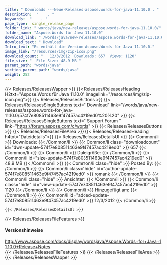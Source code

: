 ```yaml
---
title: " Downloads ---Neue-Releases-aspose.words-for-java-11.10.0 . "
description:  "    . " 
keywords:  "    . " 
page_type:  single_release_page
folder_link: " words/java/new-releases/aspose.words-for-java-11.10.0/"
folder_name: "Aspose.Words für Java 11.10.0"
download_link: " /words/java/new-releases/aspose.words-for-java-11.10.0/574f7e808511463e9f47457ac4219ed0"
download_text: " Download"
Intro_text: "Es enthält die Version Aspose.Words für Java 11.10.0."
image_link: "/resources/img/zip-icon.png"
download_count: "   12/3/2012  Downloads: 657  Views: 1120"
file_size: "  File Size: 48.9 MB "
parent_path: "words/java"
section_parent_path: "words/java"
weight: 252
---
```


{{< Releases/ReleasesWapper >}}
  {{< Releases/ReleasesHeading H2txt="Aspose.Words für Java 11.10.0" imagelink="/resources/img/zip-icon.png">}}
  {{< Releases/ReleasesButtons >}}
    {{< Releases/ReleasesSingleButtons text=" Download" link="/words/java/new-releases/aspose.words-for-java-11.10.0/574f7e808511463e9f47457ac4219ed0%20%20" >}}
    {{< Releases/ReleasesSingleButtons text=" Support Forum " link="https://forum.aspose.com/c/words" >}}
  {{< Releases/ReleasesButtons >}}
  {{< Releases/ReleasesFileArea >}}
    {{< Releases/ReleasesHeading h4txt="Dateidetails">}}
    {{< Releases/ReleasesDetailsUl >}}
            {{< Common/li >}} Downloads: {{< /Common/li >}}
      {{< Common/li class="downloadcount" id="dwn-update-574f7e808511463e9f47457ac4219ed0" >}} 657 {{< /Common/li >}}
      {{< Common/li >}} Dateigröße: {{< /Common/li >}}
      {{< Common/li id="size-update-574f7e808511463e9f47457ac4219ed0" >}} 48.9 MB {{< /Common/li >}} 
      {{< Common/li  class="hide" >}} Posted By: {{< /Common/li >}} 
      {{< Common/li class="hide" id="author-update-574f7e808511463e9f47457ac4219ed0" >}} romank {{< /Common/li >}}
      {{< Common/li class="hide" >}} Ansichten: {{< /Common/li >}}
      {{< Common/li class="hide" id="view-update-574f7e808511463e9f47457ac4219ed0" >}} 1120 {{< /Common/li >}}
      {{< Common/li >}} Hinzugefügt am: {{< /Common/li >}}
      {{< Common/li id="added-update-574f7e808511463e9f47457ac4219ed0" >}} 12/3/2012 {{< /Common/li >}} 

    {{< /Releases/ReleasesDetailsUl >}}

  {{< Releases/ReleasesFileFeatures >}}
      <h4>Versionshinweise</h4><div> <a href="http://www.aspose.com/docs/display/wordsjava/Aspose.Words+for+Java+11.10.0+Release+Notes">http://www.aspose.com/docs/display/wordsjava/Aspose.Words+for+Java+11.10.0+Release+Notes</a></div>
  {{< /Releases/ReleasesFileFeatures >}}
 {{< /Releases/ReleasesFileArea >}}
{{< /Releases/ReleasesWapper >}}




